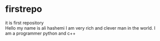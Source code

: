 # firstrepo
it is first repository\
Hello my name is ali hashemi
I am very rich and clever man in the world.
I am a programmer python and c++

